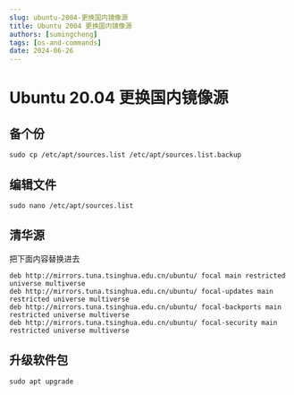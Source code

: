 ```yaml
---
slug: ubuntu-2004-更换国内镜像源
title: Ubuntu 2004 更换国内镜像源
authors: [sumingcheng]
tags: [os-and-commands]
date: 2024-06-26
---
```


# Ubuntu 20.04 更换国内镜像源

## 备个份

```
sudo cp /etc/apt/sources.list /etc/apt/sources.list.backup
```

## 编辑文件

```
sudo nano /etc/apt/sources.list
```

## 清华源

把下面内容替换进去

```
deb http://mirrors.tuna.tsinghua.edu.cn/ubuntu/ focal main restricted universe multiverse
deb http://mirrors.tuna.tsinghua.edu.cn/ubuntu/ focal-updates main restricted universe multiverse
deb http://mirrors.tuna.tsinghua.edu.cn/ubuntu/ focal-backports main restricted universe multiverse
deb http://mirrors.tuna.tsinghua.edu.cn/ubuntu/ focal-security main restricted universe multiverse
```

## 升级软件包

```
sudo apt upgrade
```
